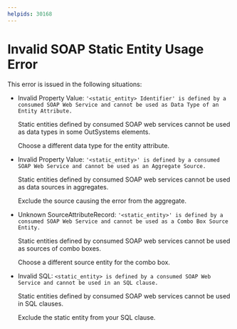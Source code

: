 ```yaml
---
helpids: 30168
---
```


# Invalid SOAP Static Entity Usage Error

This error is issued in the following situations:

* Invalid Property Value: `'<static_entity> Identifier' is defined by a consumed SOAP Web Service and cannot be used as Data Type of an Entity Attribute.`

  Static entities defined by consumed SOAP web services cannot be used as data types in some OutSystems elements.

  Choose a different data type for the entity attribute.

* Invalid Property Value: `'<static_entity>' is defined by a consumed SOAP Web Service and cannot be used as an Aggregate Source.`

  Static entities defined by consumed SOAP web services cannot be used as data sources in aggregates.

  Exclude the source causing the error from the aggregate.

* Unknown SourceAttributeRecord: `'<static_entity>' is defined by a consumed SOAP Web Service and cannot be used as a Combo Box Source Entity.`

  Static entities defined by consumed SOAP web services cannot be used as sources of combo boxes.

  Choose a different source entity for the combo box.

* Invalid SQL: `<static_entity> is defined by a consumed SOAP Web Service and cannot be used in an SQL clause.`

  Static entities defined by consumed SOAP web services cannot be used in SQL clauses.

  Exclude the static entity from your SQL clause.

